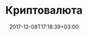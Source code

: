---
title: "Криптовалюта"
date: 2017-12-08T17:18:39+03:00
tag: "wiki"
info:
    one: "цифровая/электронная/виртуальная валюта"
    two: "Криптовалюта (cryptocurrency) — цифровая/электронная/виртуальная валюта, эмиссия которой происходит по факту появления нового блока в блокчейне или выпуска специального смарт-контракта в действующей сети."
---